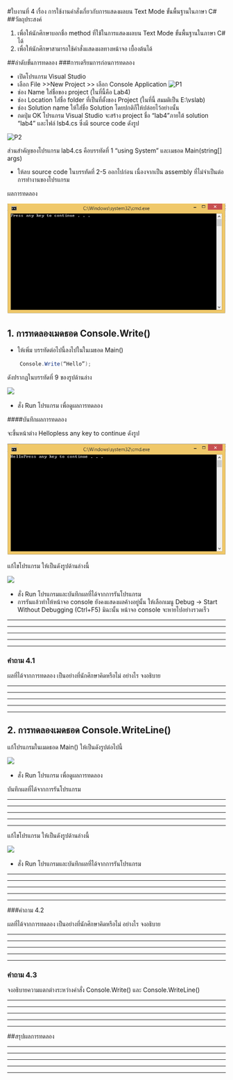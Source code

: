 #ใบงานที่ 4
เรื่อง การใช้งานคำสั่งเกี่ยวกับการแสดงผลบน Text Mode ขั้นพื้นฐานในภาษา C#
##วัตถุประสงค์
1. เพื่อให้นักศึกษาบอกชื่อ method ที่ใช้ในการแสดงผลบน Text Mode ขั้นพื้นฐานในภาษา C# ได้
2. เพื่อให้นักศึกษาสามารถใช้คำสั่งแสดงผลทางหน้าจอ เบื้องต้นได้

##ลำดับขั้นการทดลอง
###การเตรียมการก่อนการทดลอง
  * เปิดโปรแกรม Visual Studio 
  *  เลือก File >>New Project >> เลือก Console Application 
![P1](https://github.com/Desktop-Programming-Lab-2559/LAB-04/blob/master/imgs/P1.png)
  *  ช่อง Name ใส่ชื่อของ project (ในที่นี้คือ Lab4)
  *  ช่อง Location ใส่ชื่อ folder ที่เป็นที่ตั้งของ Project (ในที่นี้ สมมติเป็น E:\vslab)
  *  ช่อง Solution name ให้ใส่ชื่อ Solution โดยปกติก็ให้ปล่อยไว้อย่างนั้น 
  *  กดปุ่ม OK โปรแกรม Visual Studio จะสร้าง project ชื่อ “lab4”ภายใต้ solution “lab4” และไฟล์ lsb4.cs ซึ่งมี source code ดังรูป 

![P2](https://github.com/Desktop-Programming-Lab-2559/LAB-04/blob/master/imgs/P2.png)

ส่วนสำคัญของโปรแกรม lab4.cs  คือบรรทัดที่ 1 “using System” และเมธอด Main(string[] args)


 *  ให้ลบ source code ในบรรทัดที่ 2-5 ออกไปก่อน เนื่องจากเป็น assembly ที่ไม่จำเป็นต่อการทำงานของโปรแกรม
 
 ผลการทดลอง
 
 ![](https://github.com/rungtip214/LAB-04/blob/master/imgs/Capture4.PNG?raw=true)

## 1. การทดลองเมดธอด Console.Write()
* ให้เพิ่ม บรรทัดต่อไปนี้ลงไปในในเมธอด Main()
```csharp 
    Console.Write(“Hello”);
```
ดังปรากฏในบรรทัดที่ 9 ของรูปด้านล่าง 

![](https://github.com/Desktop-Programming-Lab-2559/LAB-04/blob/master/imgs/P3.png)
 
 * สั่ง Run โปรแกรม เพื่อดูผลการทดลอง 

####บันทึกผลการทดลอง

จะขึ้นหน้าต่าง Hellopless any key to continue ดังรูป

![](https://github.com/rungtip214/LAB-04/blob/master/imgs/Capture5.PNG?raw=true)

แก้ไขโปรแกรม ให้เป็นดังรูปด้านล่างนี้    

![](https://github.com/Desktop-Programming-Lab-2559/LAB-04/blob/master/imgs/P4.png)

 * สั่ง Run โปรแกรมและบันทึกผลที่ได้จากการรันโปรแกรม
 * การรันแล้วทำให้หน้าจอ console ยังคงแสดงผลค้างอยู่นั้น ให้เลือกเมนู Debug -> Start Without Debugging (Ctrl+F5) มิฉะนั้น หน้าจอ console จะหายไปอย่างรวดเร็ว
<hr>
<hr>
<hr>
<hr>
<hr>


### คำถาม 4.1 

ผลที่ได้จากการทดลอง เป็นอย่างที่นักศึกษาคิดหรือไม่ อย่างไร  จงอธิบาย
<hr>
<hr>
<hr>
<hr>
<hr>


## 2. การทดลองเมดธอด Console.WriteLine()

แก้โปรแกรมในเมดธอด Main() ให้เป็นดังรูปต่อไปนี้

![](https://github.com/Desktop-Programming-Lab-2559/LAB-04/blob/master/imgs/P5.png)

 * สั่ง Run โปรแกรม เพื่อดูผลการทดลอง 

บันทึกผลที่ได้จากการรันโปรแกรม
<hr>
<hr>
<hr>
<hr>
<hr>

แก้ไขโปรแกรม ให้เป็นดังรูปด้านล่างนี้

![](https://github.com/Desktop-Programming-Lab-2559/LAB-04/blob/master/imgs/P6.png)

 * สั่ง Run โปรแกรมและบันทึกผลที่ได้จากการรันโปรแกรม
<hr>
<hr>
<hr>
<hr>
<hr>

###คำถาม 4.2

ผลที่ได้จากการทดลอง เป็นอย่างที่นักศึกษาคิดหรือไม่ อย่างไร  จงอธิบาย
<hr>
<hr>
<hr>
<hr>
<hr>

### คำถาม 4.3 

จงอธิบายความแตกต่างระหว่างคำสั่ง Console.Write() และ Console.WriteLine()
<hr>
<hr>
<hr>
<hr>
<hr>

##สรุปผลการทดลอง

<hr>
<hr>
<hr>
<hr>
<hr>

